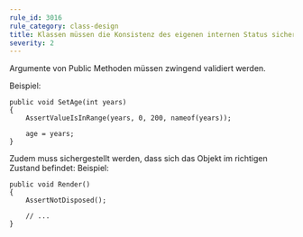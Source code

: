 ```yaml
---
rule_id: 3016
rule_category: class-design
title: Klassen müssen die Konsistenz des eigenen internen Status sicherstellen
severity: 2
---
```

Argumente von Public Methoden müssen zwingend validiert werden.

Beispiel:

```
public void SetAge(int years)
{
	AssertValueIsInRange(years, 0, 200, nameof(years));
	
	age = years;
}
```

Zudem muss sichergestellt werden, dass sich das Objekt im richtigen Zustand befindet:
Beispiel:

```
public void Render()
{
	AssertNotDisposed();
	
	// ...
}
```

